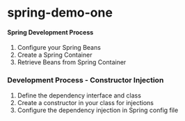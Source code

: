 spring-demo-one
===============

#### Spring Development Process
1. Configure your Spring Beans
2. Create a Spring Container
3. Retrieve Beans from Spring Container

### Development Process - Constructor Injection

1. Define the dependency interface and class
2. Create a constructor in your class for injections
3. Configure the dependency injection in Spring config file

